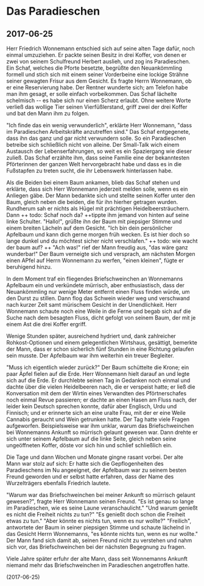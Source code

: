 # Das Paradieschen
## 2017-06-25

Herr Friedrich Wonnemann entschied sich auf seine alten Tage dafür, noch einmal umzuziehen. Er packte seinen Besitz in drei Koffer, von denen er zwei von seinem Schulfreund Herbert auslieh, und zog ins Paradieschen. Ein Schaf, welches die Pforte besetzte, begrüßte den Neuankömmling formell und stich sich mit einem seiner Vorderbeine eine lockige Strähne seiner gewagten Frisur aus dem Gesicht. Es fragte Herrn Wonnemann, ob er eine Reservierung habe. Der Rentner wunderte sich; am Telefon habe man ihm gesagt, er solle einfach vorbeikommen. Das Schaf lächelte schelmisch -- es habe sich nur einen Scherz erlaubt. Ohne weitere Worte verließ das wollige Tier seinen Vierfüßlerstand, griff zwei der drei Koffer und bat den Mann ihm zu folgen.

"Ich finde das ein wenig verwunderlich", erklärte Herr Wonnemann, "dass im Paradieschen Arbeitskräfte anzutreffen sind." Das Schaf entgegenete, dass ihn das ganz und gar nicht verwundern solle. So ein Paradieschen betreibe sich schließlich nicht von alleine. Der Small-Talk wich einem Austausch der Lebenserfahrungen, so weit es ein Spaziergang wie dieser zuließ. Das Schaf erzählte ihm, dass seine Familie eine der bekanntesten Pförterinnen der ganzen Welt hervorgebracht habe und dass es in die Fußstapfen zu treten sucht, die ihr Lebenswerk hinterlassen habe.

Als die Beiden bei einem Baum ankamen, blieb das Schaf stehen und erklärte, dass sich Herr Wonnemann jederzeit melden solle, wenn es ein Anliegen gäbe. Der Mann bedankte sich und stellte seinen Koffer unter den Baum, gleich neben die beiden, die für ihn hierher getragen wurden. Rundherum sah er nichts als Hügel mit prächtigen Heidelbeersträuchern. Dann ++ todo: Schaf noch da? ++tippte ihm jemand von hinten auf seine linke Schulter. "Hallo!", grüßte ihn der Baum mit piepsiger Stimme und einem breiten Lächeln auf dem Gesicht. "Ich bin dein persönlicher Apfelbaum und kann dich gerne morgen früh wecken. Es ist hier doch so lange dunkel und du möchtest sicher nicht verschlafen." ++ todo: wie wacht der baum auf? ++ "Ach was!" rief der Mann freudig aus, "das wäre ganz wunderbar!" Der Baum verneigte sich und versprach, am nächsten Morgen einen APfel auf Herrn Wonnemann zu werfen, "einen kleinen", fügte er beruhigend hinzu.

In dem Moment traf ein fliegendes Briefschweinchen an Wonnemanns Apfelbaum ein und verkündete mürrisch, aber enthusiastisch, dass der Neuankömmling nur wenige Meter entfernt einen Fluss finden würde, um den Durst zu stillen. Dann flog das Schwein wieder weg und verschwand nach kurzer Zeit samt mürischem Gesicht in der Unendlichkeit. Herr Wonnemann schaute noch eine Weile in die Ferne und begab sich auf die Suche nach dem besagten Fluss, dicht gefolgt von seinem Baum, der mit je einem Ast die drei Koffer ergriff.

Wenige Stunden später, ausreichend hydriert und, dank zahlreicher Rohkost-Optionen und einem gelegentlichen Wirtshaus, gesättigt, bemerkte der Mann, dass er schon sicherlich fünf Stunden in eine Richtung gelaufen sein musste. Der Apfelbaum war ihm weiterhin ein treuer Begleiter.

"Muss ich eigentlich wieder zurück?" Der Baum schüttelte die Krone; ein paar Äpfel fielen auf die Erde. Herr Wonnemann hielt darauf an und legte sich auf die Erde. Er durchlebte seinen Tag in Gedanken noch einmal und dachte über die vielen Heidelbeeren nach, die er verspeist hatte; er ließ die Konversation mit dem der Wirtin eines Verwandten des Pförtnerschafes noch einmal Revue passieren; er dachte an einen Hasen am Fluss nach, der leider kein Deutsch sprechen konnte, dafür aber Englisch, Urdu und Finnisch; und er erinnerte sich an eine uralte Frau, mit der er eine Weile Cannabis geraucht und Wein getrunken hatte. Der Tag hatte viele Fragen aufgeworfen. Beispielsweise war ihm unklar, warum das Briefschweinchen bei Wonnemanns Ankunft so mürrisch gelaunt gewesen war. Dann drehte er sich unter seinem Apfelbaum auf die linke Seite, gleich neben seine ungeöffneten Koffer, döste vor sich hin und schlief schließlich ein.

Die Tage und dann Wochen und Monate gingne rasant vorbei. Der alte Mann war stolz auf sich: Er hatte sich die Gepflogenheiten des Paradieschens im Nu angeeignet, der Apfelbaum war zu seinem besten Freund geworden und er selbst hatte erfahren, dass der Name des Wurzelträgers ebenfalls Friedrich lautete.

"Warum war das Briefschweinchen bei meiner Ankunft so mürrisch gelaunt gewesen?", fragte Herr Wonnemann seinen Freund. "Es ist genau so lange im Paradieschen, wie es seine Laune veranschaulicht." "Und warum genießt es nicht die Freiheit nichts zu tun?" "Es genießt doch schon die Freiheit etwas zu tun." "Aber könnte es nichts tun, wenn es nur wollte?" "Freilich", antwortete der Baum in seiner piepsigen Stimme und schaute lächelnd in das Gesicht Herrn Wonnemanns, "es könnte nichts tun, wenn es nur wollte." Der Mann fand sich damit ab, seinen Freund nicht zu verstehen und nahm sich vor, das Briefschweinchen bei der nächsten Begegnung zu fragen.

Viele Jahre später erfuhr der alte Mann, dass seit Wonnemanns Ankunft niemand mehr das Briefschweinchen im Paradieschen angetroffen hatte.

(2017-06-25)